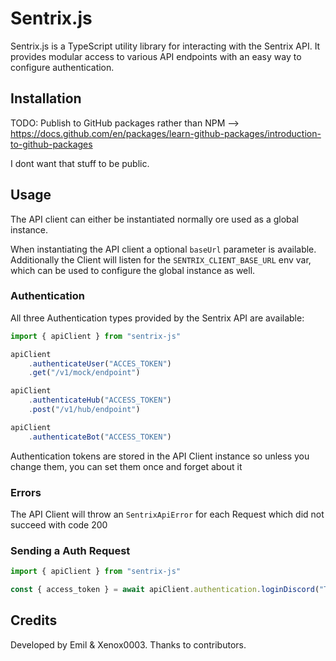 # Sentrix.js

Sentrix.js is a TypeScript utility library for interacting with the Sentrix API. It provides modular access to various API endpoints with an easy way to configure authentication.

## Installation

TODO: Publish to GitHub packages rather than NPM --> https://docs.github.com/en/packages/learn-github-packages/introduction-to-github-packages

I dont want that stuff to be public.

## Usage

The API client can either be instantiated normally ore used as a global instance.

When instantiating the API client a optional ``baseUrl`` parameter is available.
Additionally the Client will listen for the ``SENTRIX_CLIENT_BASE_URL`` env var, which can be used to configure the global instance as well.

### Authentication

All three Authentication types provided by the Sentrix API are available:
```ts
import { apiClient } from "sentrix-js"

apiClient
    .authenticateUser("ACCES_TOKEN")
    .get("/v1/mock/endpoint")

apiClient
    .authenticateHub("ACCESS_TOKEN")
    .post("/v1/hub/endpoint")

apiClient
    .authenticateBot("ACCESS_TOKEN")
```

Authentication tokens are stored in the API Client instance so unless you change them, you can set them once and forget about it

### Errors

The API Client will throw an ``SentrixApiError`` for each Request which did not succeed with code 200

### Sending a Auth Request

```ts
import { apiClient } from "sentrix-js"

const { access_token } = await apiClient.authentication.loginDiscord("TOKEN");
```

## Credits

Developed by Emil & Xenox0003. Thanks to contributors.
